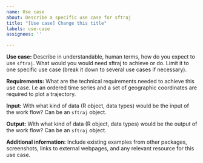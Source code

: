 ```yaml
---
name: Use case
about: Describe a specific use case for sftraj
title: "[Use case] Change this title"
labels: use-case
assignees: ''

---
```


**Use case:**
Describe in understandable, human terms, how do you expect to use `sftraj`. What would you would need sftraj to achieve or do. Limit it to one specific use case (break it down to several use cases if necessary).

**Requirements:**
What are the technical requirements needed to achieve this use case. I.e an ordered time series and a set of geographic coordinates are required to plot a trajectory.

**Input:**
With what kind of data (R object, data types) would be the input of the work flow? Can be an `sftraj` object.

**Output:**
With what kind of data (R object, data types) would be the output of the work flow? Can be an `sftraj` object.

**Additional information:**
Include existing examples from other packages, screenshots, links to external webpages, and any relevant resource for this use case.

